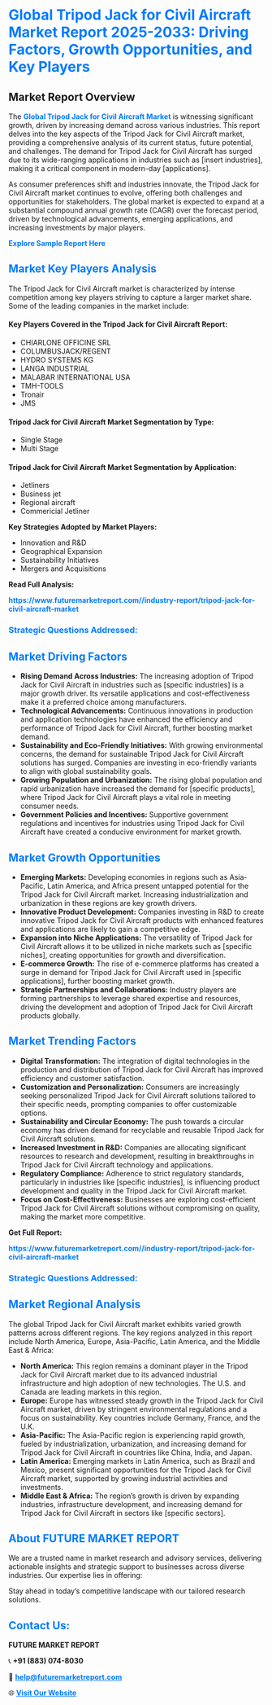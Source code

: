 <h1 style="color: #007BFF;">Global Tripod Jack for Civil Aircraft Market Report 2025-2033: Driving Factors, Growth Opportunities, and Key Players</h1>

<section id="overview">
<h2>Market Report Overview</h2>
<p>The <a href="https://www.futuremarketreport.com//industry-report/tripod-jack-for-civil-aircraft-market" style="color: #007BFF; text-decoration: none;"><strong>Global Tripod Jack for Civil Aircraft Market</strong></a> is witnessing significant growth, driven by increasing demand across various industries. This report delves into the key aspects of the Tripod Jack for Civil Aircraft market, providing a comprehensive analysis of its current status, future potential, and challenges. The demand for Tripod Jack for Civil Aircraft has surged due to its wide-ranging applications in industries such as [insert industries], making it a critical component in modern-day [applications].</p>
<p>As consumer preferences shift and industries innovate, the Tripod Jack for Civil Aircraft market continues to evolve, offering both challenges and opportunities for stakeholders. The global market is expected to expand at a substantial compound annual growth rate (CAGR) over the forecast period, driven by technological advancements, emerging applications, and increasing investments by major players.</p>
</section>

<section id="overview">
<p><a href="https://www.futuremarketreport.com//request-sample/reportId=49903" style="color: #007BFF; text-decoration: none;"><strong>Explore Sample Report Here</strong></a></p>
</section>

<section id="key-players">
<h2 style="color: #007BFF;">Market Key Players Analysis</h2>
<p>The Tripod Jack for Civil Aircraft market is characterized by intense competition among key players striving to capture a larger market share. Some of the leading companies in the market include:</p>
<h4>Key Players Covered in the Tripod Jack for Civil Aircraft Report:</h4>
<ul><li>CHIARLONE OFFICINE SRL</li><li>COLUMBUSJACK/REGENT</li><li>HYDRO SYSTEMS KG</li><li>LANGA INDUSTRIAL</li><li>MALABAR INTERNATIONAL USA</li><li>TMH-TOOLS</li><li>Tronair</li><li>JMS</li></ul>
<h4>Tripod Jack for Civil Aircraft Market Segmentation by Type:</h4>
<ul><li>Single Stage</li><li>Multi Stage</li></ul>

<h4>Tripod Jack for Civil Aircraft Market Segmentation by Application:</h4>
<ul><li>Jetliners</li><li>Business jet</li><li>Regional aircraft</li><li>Commericial Jetliner</li></ul>
<p><strong>Key Strategies Adopted by Market Players:</strong></p>
<ul>
<li>Innovation and R&D</li>
<li>Geographical Expansion</li>
<li>Sustainability Initiatives</li>
<li>Mergers and Acquisitions</li>
</ul>
</section>

<section>
<p><strong>Read Full Analysis: </strong></p><a href="https://www.futuremarketreport.com//industry-report/tripod-jack-for-civil-aircraft-market" style="color: #007BFF; text-decoration: none;"><strong>https://www.futuremarketreport.com//industry-report/tripod-jack-for-civil-aircraft-market</strong></a>
<h3 style="color: #007BFF;">Strategic Questions Addressed:</h3>
</section>

<section id="driving-factors">
<h2 style="color: #007BFF;">Market Driving Factors</h2>
<ul>
<li><strong>Rising Demand Across Industries:</strong> The increasing adoption of Tripod Jack for Civil Aircraft in industries such as [specific industries] is a major growth driver. Its versatile applications and cost-effectiveness make it a preferred choice among manufacturers.</li>
<li><strong>Technological Advancements:</strong> Continuous innovations in production and application technologies have enhanced the efficiency and performance of Tripod Jack for Civil Aircraft, further boosting market demand.</li>
<li><strong>Sustainability and Eco-Friendly Initiatives:</strong> With growing environmental concerns, the demand for sustainable Tripod Jack for Civil Aircraft solutions has surged. Companies are investing in eco-friendly variants to align with global sustainability goals.</li>
<li><strong>Growing Population and Urbanization:</strong> The rising global population and rapid urbanization have increased the demand for [specific products], where Tripod Jack for Civil Aircraft plays a vital role in meeting consumer needs.</li>
<li><strong>Government Policies and Incentives:</strong> Supportive government regulations and incentives for industries using Tripod Jack for Civil Aircraft have created a conducive environment for market growth.</li>
</ul>
</section>

<section id="growth-opportunities">
<h2 style="color: #007BFF;">Market Growth Opportunities</h2>
<ul>
<li><strong>Emerging Markets:</strong> Developing economies in regions such as Asia-Pacific, Latin America, and Africa present untapped potential for the Tripod Jack for Civil Aircraft market. Increasing industrialization and urbanization in these regions are key growth drivers.</li>
<li><strong>Innovative Product Development:</strong> Companies investing in R&D to create innovative Tripod Jack for Civil Aircraft products with enhanced features and applications are likely to gain a competitive edge.</li>
<li><strong>Expansion into Niche Applications:</strong> The versatility of Tripod Jack for Civil Aircraft allows it to be utilized in niche markets such as [specific niches], creating opportunities for growth and diversification.</li>
<li><strong>E-commerce Growth:</strong> The rise of e-commerce platforms has created a surge in demand for Tripod Jack for Civil Aircraft used in [specific applications], further boosting market growth.</li>
<li><strong>Strategic Partnerships and Collaborations:</strong> Industry players are forming partnerships to leverage shared expertise and resources, driving the development and adoption of Tripod Jack for Civil Aircraft products globally.</li>
</ul>
</section>

<section id="trending-factors">
<h2 style="color: #007BFF;">Market Trending Factors</h2>
<ul>
<li><strong>Digital Transformation:</strong> The integration of digital technologies in the production and distribution of Tripod Jack for Civil Aircraft has improved efficiency and customer satisfaction.</li>
<li><strong>Customization and Personalization:</strong> Consumers are increasingly seeking personalized Tripod Jack for Civil Aircraft solutions tailored to their specific needs, prompting companies to offer customizable options.</li>
<li><strong>Sustainability and Circular Economy:</strong> The push towards a circular economy has driven demand for recyclable and reusable Tripod Jack for Civil Aircraft solutions.</li>
<li><strong>Increased Investment in R&D:</strong> Companies are allocating significant resources to research and development, resulting in breakthroughs in Tripod Jack for Civil Aircraft technology and applications.</li>
<li><strong>Regulatory Compliance:</strong> Adherence to strict regulatory standards, particularly in industries like [specific industries], is influencing product development and quality in the Tripod Jack for Civil Aircraft market.</li>
<li><strong>Focus on Cost-Effectiveness:</strong> Businesses are exploring cost-efficient Tripod Jack for Civil Aircraft solutions without compromising on quality, making the market more competitive.</li>
</ul>
</section>

<section>
<p><strong>Get Full Report: </strong></p><a href="https://www.futuremarketreport.com//industry-report/tripod-jack-for-civil-aircraft-market" style="color: #007BFF; text-decoration: none;"><strong>https://www.futuremarketreport.com//industry-report/tripod-jack-for-civil-aircraft-market</strong></a>
<h3 style="color: #007BFF;">Strategic Questions Addressed:</h3>
</section>


<section id="regional-analysis">
<h2 style="color: #007BFF;">Market Regional Analysis</h2>
<p>The global Tripod Jack for Civil Aircraft market exhibits varied growth patterns across different regions. The key regions analyzed in this report include North America, Europe, Asia-Pacific, Latin America, and the Middle East & Africa:</p>
<ul>
<li><strong>North America:</strong> This region remains a dominant player in the Tripod Jack for Civil Aircraft market due to its advanced industrial infrastructure and high adoption of new technologies. The U.S. and Canada are leading markets in this region.</li>
<li><strong>Europe:</strong> Europe has witnessed steady growth in the Tripod Jack for Civil Aircraft market, driven by stringent environmental regulations and a focus on sustainability. Key countries include Germany, France, and the U.K.</li>
<li><strong>Asia-Pacific:</strong> The Asia-Pacific region is experiencing rapid growth, fueled by industrialization, urbanization, and increasing demand for Tripod Jack for Civil Aircraft in countries like China, India, and Japan.</li>
<li><strong>Latin America:</strong> Emerging markets in Latin America, such as Brazil and Mexico, present significant opportunities for the Tripod Jack for Civil Aircraft market, supported by growing industrial activities and investments.</li>
<li><strong>Middle East & Africa:</strong> The region’s growth is driven by expanding industries, infrastructure development, and increasing demand for Tripod Jack for Civil Aircraft in sectors like [specific sectors].</li>
</ul>
</section>

<footer>
<h2 style="color: #007BFF;">About FUTURE MARKET REPORT</h2>
<p>We are a trusted name in market research and advisory services, delivering actionable insights and strategic support to businesses across diverse industries. Our expertise lies in offering:</p>

<p>Stay ahead in today’s competitive landscape with our tailored research solutions.</p>

<h2 style="color: #007BFF;">Contact Us:</h2>
<p><strong>FUTURE MARKET REPORT</strong></p>
<p>📞 <strong>+91 (883) 074-8030</strong></p>
<p>📧 <strong><a href="mailto:help@futuremarketreport.com" style="color: #007BFF;">help@futuremarketreport.com</a></strong></p>
<p>🌐 <strong><a href="https://www.futuremarketreport.com/" style="color: #007BFF;">Visit Our Website</a></strong></p>
</footer>